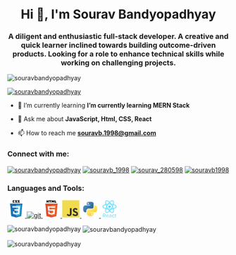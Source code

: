 <h1 align="center">Hi 👋, I'm Sourav Bandyopadhyay</h1>
<h3 align="center">A diligent and enthusiastic full-stack developer. A creative and quick learner inclined towards building outcome-driven products. Looking for a role to enhance technical skills while working on challenging projects.</h3>

<p align="left"> <img src="https://komarev.com/ghpvc/?username=souravbandyopadhyay&label=Profile%20views&color=0e75b6&style=flat" alt="souravbandyopadhyay" /> </p>

<p align="left"> <a href="https://github.com/ryo-ma/github-profile-trophy"><img src="https://github-profile-trophy.vercel.app/?username=souravbandyopadhyay" alt="souravbandyopadhyay" /></a> </p>

- 🌱 I’m currently learning **I’m currently learning MERN Stack**

- 💬 Ask me about **JavaScript, Html, CSS, React**

- 📫 How to reach me **souravb.1998@gmail.com**

<h3 align="left">Connect with me:</h3>
<p align="left">
<a href="https://linkedin.com/in/souravbandyopadhyay" target="blank"><img align="center" src="https://raw.githubusercontent.com/rahuldkjain/github-profile-readme-generator/master/src/images/icons/Social/linked-in-alt.svg" alt="souravbandyopadhyay" height="30" width="40" /></a>
<a href="https://www.hackerrank.com/souravb_1998" target="blank"><img align="center" src="https://raw.githubusercontent.com/rahuldkjain/github-profile-readme-generator/master/src/images/icons/Social/hackerrank.svg" alt="souravb_1998" height="30" width="40" /></a>
<a href="https://www.leetcode.com/sourav_280598" target="blank"><img align="center" src="https://raw.githubusercontent.com/rahuldkjain/github-profile-readme-generator/master/src/images/icons/Social/leet-code.svg" alt="sourav_280598" height="30" width="40" /></a>
<a href="https://auth.geeksforgeeks.org/user/souravb1998" target="blank"><img align="center" src="https://raw.githubusercontent.com/rahuldkjain/github-profile-readme-generator/master/src/images/icons/Social/geeks-for-geeks.svg" alt="souravb1998" height="30" width="40" /></a>
</p>

<h3 align="left">Languages and Tools:</h3>
<p align="left"> <a href="https://www.w3schools.com/css/" target="_blank" rel="noreferrer"> <img src="https://raw.githubusercontent.com/devicons/devicon/master/icons/css3/css3-original-wordmark.svg" alt="css3" width="40" height="40"/> </a> <a href="https://git-scm.com/" target="_blank" rel="noreferrer"> <img src="https://www.vectorlogo.zone/logos/git-scm/git-scm-icon.svg" alt="git" width="40" height="40"/> </a> <a href="https://www.w3.org/html/" target="_blank" rel="noreferrer"> <img src="https://raw.githubusercontent.com/devicons/devicon/master/icons/html5/html5-original-wordmark.svg" alt="html5" width="40" height="40"/> </a> <a href="https://developer.mozilla.org/en-US/docs/Web/JavaScript" target="_blank" rel="noreferrer"> <img src="https://raw.githubusercontent.com/devicons/devicon/master/icons/javascript/javascript-original.svg" alt="javascript" width="40" height="40"/> </a> <a href="https://www.python.org" target="_blank" rel="noreferrer"> <img src="https://raw.githubusercontent.com/devicons/devicon/master/icons/python/python-original.svg" alt="python" width="40" height="40"/> </a> <a href="https://reactjs.org/" target="_blank" rel="noreferrer"> <img src="https://raw.githubusercontent.com/devicons/devicon/master/icons/react/react-original-wordmark.svg" alt="react" width="40" height="40"/> </a> </p>

<p><img align="left" src="https://github-readme-stats.vercel.app/api/top-langs?username=souravbandyopadhyay&show_icons=true&locale=en&layout=compact" alt="souravbandyopadhyay" /></p>

<p>&nbsp;<img align="center" src="https://github-readme-stats.vercel.app/api?username=souravbandyopadhyay&show_icons=true&locale=en" alt="souravbandyopadhyay" /></p>

<p><img align="center" src="https://github-readme-streak-stats.herokuapp.com/?user=souravbandyopadhyay&" alt="souravbandyopadhyay" /></p>
